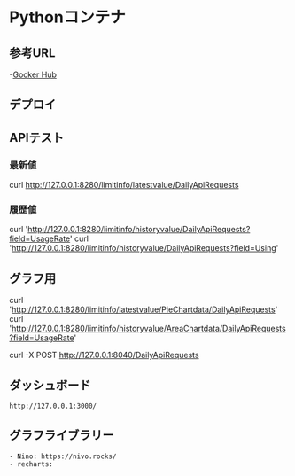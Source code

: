# Pythonコンテナ

## 参考URL
 -[Gocker Hub](https://hub.docker.com/_/python)
 
## デプロイ


## APIテスト
### 最新値
curl http://127.0.0.1:8280/limitinfo/latestvalue/DailyApiRequests

### 履歴値
curl 'http://127.0.0.1:8280/limitinfo/historyvalue/DailyApiRequests?field=UsageRate'
curl 'http://127.0.0.1:8280/limitinfo/historyvalue/DailyApiRequests?field=Using'


## グラフ用
curl 'http://127.0.0.1:8280/limitinfo/latestvalue/PieChartdata/DailyApiRequests'
curl 'http://127.0.0.1:8280/limitinfo/historyvalue/AreaChartdata/DailyApiRequests?field=UsageRate'


curl -X POST http://127.0.0.1:8040/DailyApiRequests

## ダッシュボード
    http://127.0.0.1:3000/


## グラフライブラリー
    - Nino: https://nivo.rocks/
    - recharts: 
